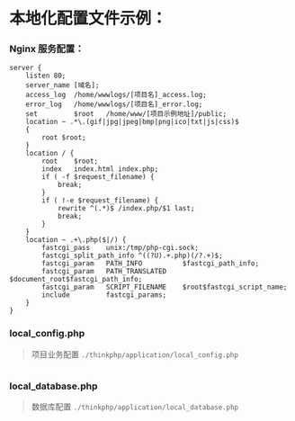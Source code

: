 # 本地化配置文件示例：

### Nginx 服务配置：

```nginxconfig
server {
    listen 80;
    server_name [域名];
    access_log  /home/wwwlogs/[项目名]_access.log;
    error_log   /home/wwwlogs/[项目名]_error.log;
    set         $root   /home/www/[项目示例地址]/public;
    location ~ .*\.(gif|jpg|jpeg|bmp|png|ico|txt|js|css)$
    {
        root $root;
    }
    location / {
        root    $root;
        index   index.html index.php;
        if ( -f $request_filename) {
            break;
        }
        if ( !-e $request_filename) {
            rewrite ^(.*)$ /index.php/$1 last;
            break;
        }
    }
    location ~ .+\.php($|/) {
        fastcgi_pass    unix:/tmp/php-cgi.sock;
        fastcgi_split_path_info ^((?U).+.php)(/?.+)$;
        fastcgi_param   PATH_INFO          $fastcgi_path_info;
        fastcgi_param   PATH_TRANSLATED    $document_root$fastcgi_path_info;
        fastcgi_param   SCRIPT_FILENAME    $root$fastcgi_script_name;
        include         fastcgi_params;
    }
}
```


### local_config.php
> 项目业务配置
`./thinkphp/application/local_config.php`

```php

```

### local_database.php
> 数据库配置
`./thinkphp/application/local_database.php`

```php

```